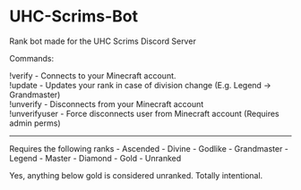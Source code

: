 # UHC-Scrims-Bot
Rank bot made for the UHC Scrims Discord Server

Commands:

!verify <IGN> - Connects to your Minecraft account.  
!update - Updates your rank in case of division change (E.g. Legend -> Grandmaster)  
!unverify - Disconnects from your Minecraft account  
!unverifyuser - Force disconnects user from Minecraft account (Requires admin perms)
<hr>
Requires the following ranks
- Ascended  
- Divine  
- Godlike  
- Grandmaster  
- Legend  
- Master  
- Diamond  
- Gold  
- Unranked  
  
Yes, anything below gold is considered unranked. Totally intentional.
